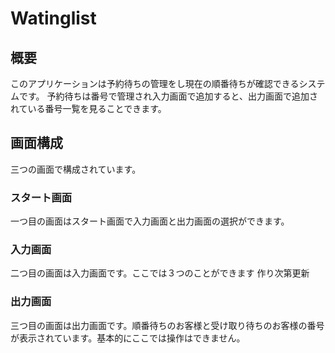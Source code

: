 # Watinglist

## 概要
このアプリケーションは予約待ちの管理をし現在の順番待ちが確認できるシステムです。
予約待ちは番号で管理され入力画面で追加すると、出力画面で追加されている番号一覧を見ることできます。

## 画面構成
三つの画面で構成されています。

### スタート画面
一つ目の画面はスタート画面で入力画面と出力画面の選択ができます。
### 入力画面
二つ目の画面は入力画面です。ここでは３つのことができます
作り次第更新
### 出力画面
三つ目の画面は出力画面です。順番待ちのお客様と受け取り待ちのお客様の番号が表示されています。基本的にここでは操作はできません。
